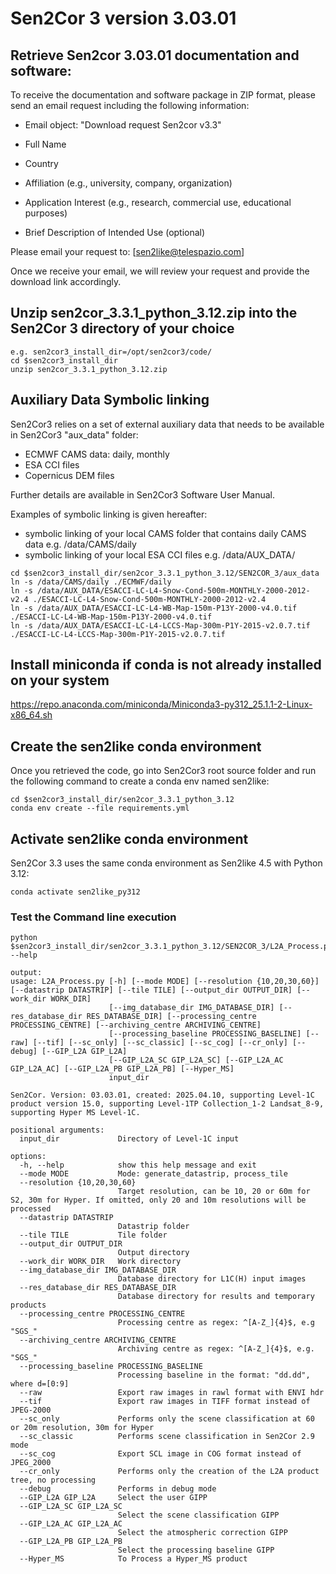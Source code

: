 # Sen2Cor 3 version 3.03.01

## Retrieve Sen2cor 3.03.01 documentation and software:

To receive the documentation and software package in ZIP format, please send an email request including the following information:

- Email object: "Download request Sen2cor v3.3" 


- Full Name
- Country
- Affiliation (e.g., university, company, organization)
- Application Interest (e.g., research, commercial use, educational purposes)
- Brief Description of Intended Use (optional)

Please email your request to: [sen2like@telespazio.com]

Once we receive your email, we will review your request and provide the download link accordingly.

## Unzip sen2cor_3.3.1_python_3.12.zip into the Sen2Cor 3 directory of your choice

```
e.g. sen2cor3_install_dir=/opt/sen2cor3/code/
cd $sen2cor3_install_dir
unzip sen2cor_3.3.1_python_3.12.zip
```

## Auxiliary Data Symbolic linking

Sen2Cor3 relies on a set of external auxiliary data that needs to be available in Sen2Cor3 "aux_data" folder:
- ECMWF CAMS data: daily, monthly
- ESA CCI files
- Copernicus DEM files

Further details are available in Sen2Cor3 Software User Manual.

Examples of symbolic linking is given hereafter:
- symbolic linking of your local CAMS folder that contains daily CAMS data e.g. /data/CAMS/daily
- symbolic linking of your local ESA CCI files e.g. /data/AUX_DATA/


```
cd $sen2cor3_install_dir/sen2cor_3.3.1_python_3.12/SEN2COR_3/aux_data
ln -s /data/CAMS/daily ./ECMWF/daily
ln -s /data/AUX_DATA/ESACCI-LC-L4-Snow-Cond-500m-MONTHLY-2000-2012-v2.4 ./ESACCI-LC-L4-Snow-Cond-500m-MONTHLY-2000-2012-v2.4
ln -s /data/AUX_DATA/ESACCI-LC-L4-WB-Map-150m-P13Y-2000-v4.0.tif ./ESACCI-LC-L4-WB-Map-150m-P13Y-2000-v4.0.tif
ln -s /data/AUX_DATA/ESACCI-LC-L4-LCCS-Map-300m-P1Y-2015-v2.0.7.tif ./ESACCI-LC-L4-LCCS-Map-300m-P1Y-2015-v2.0.7.tif
```

## Install miniconda if conda is not already installed on your system

https://repo.anaconda.com/miniconda/Miniconda3-py312_25.1.1-2-Linux-x86_64.sh

## Create the sen2like conda environment

Once you retrieved the code, go into Sen2Cor3 root source folder and run the following command to create a conda env named sen2like:

```
cd $sen2cor3_install_dir/sen2cor_3.3.1_python_3.12
conda env create --file requirements.yml
```

## Activate sen2like conda environment

Sen2Cor 3.3 uses the same conda environment as Sen2like 4.5 with Python 3.12:

``` 
conda activate sen2like_py312
```

### Test the Command line execution

```
python $sen2cor3_install_dir/sen2cor_3.3.1_python_3.12/SEN2COR_3/L2A_Process.py --help

output:
usage: L2A_Process.py [-h] [--mode MODE] [--resolution {10,20,30,60}] [--datastrip DATASTRIP] [--tile TILE] [--output_dir OUTPUT_DIR] [--work_dir WORK_DIR]
                      [--img_database_dir IMG_DATABASE_DIR] [--res_database_dir RES_DATABASE_DIR] [--processing_centre PROCESSING_CENTRE] [--archiving_centre ARCHIVING_CENTRE]
                      [--processing_baseline PROCESSING_BASELINE] [--raw] [--tif] [--sc_only] [--sc_classic] [--sc_cog] [--cr_only] [--debug] [--GIP_L2A GIP_L2A]
                      [--GIP_L2A_SC GIP_L2A_SC] [--GIP_L2A_AC GIP_L2A_AC] [--GIP_L2A_PB GIP_L2A_PB] [--Hyper_MS]
                      input_dir

Sen2Cor. Version: 03.03.01, created: 2025.04.10, supporting Level-1C product version 15.0, supporting Level-1TP Collection_1-2 Landsat_8-9, supporting Hyper MS Level-1C.

positional arguments:
  input_dir             Directory of Level-1C input

options:
  -h, --help            show this help message and exit
  --mode MODE           Mode: generate_datastrip, process_tile
  --resolution {10,20,30,60}
                        Target resolution, can be 10, 20 or 60m for S2, 30m for Hyper. If omitted, only 20 and 10m resolutions will be processed
  --datastrip DATASTRIP
                        Datastrip folder
  --tile TILE           Tile folder
  --output_dir OUTPUT_DIR
                        Output directory
  --work_dir WORK_DIR   Work directory
  --img_database_dir IMG_DATABASE_DIR
                        Database directory for L1C(H) input images
  --res_database_dir RES_DATABASE_DIR
                        Database directory for results and temporary products
  --processing_centre PROCESSING_CENTRE
                        Processing centre as regex: ^[A-Z_]{4}$, e.g "SGS_"
  --archiving_centre ARCHIVING_CENTRE
                        Archiving centre as regex: ^[A-Z_]{4}$, e.g. "SGS_"
  --processing_baseline PROCESSING_BASELINE
                        Processing baseline in the format: "dd.dd", where d=[0:9]
  --raw                 Export raw images in rawl format with ENVI hdr
  --tif                 Export raw images in TIFF format instead of JPEG-2000
  --sc_only             Performs only the scene classification at 60 or 20m resolution, 30m for Hyper
  --sc_classic          Performs scene classification in Sen2Cor 2.9 mode
  --sc_cog              Export SCL image in COG format instead of JPEG_2000
  --cr_only             Performs only the creation of the L2A product tree, no processing
  --debug               Performs in debug mode
  --GIP_L2A GIP_L2A     Select the user GIPP
  --GIP_L2A_SC GIP_L2A_SC
                        Select the scene classification GIPP
  --GIP_L2A_AC GIP_L2A_AC
                        Select the atmospheric correction GIPP
  --GIP_L2A_PB GIP_L2A_PB
                        Select the processing baseline GIPP
  --Hyper_MS            To Process a Hyper_MS product


``` 
